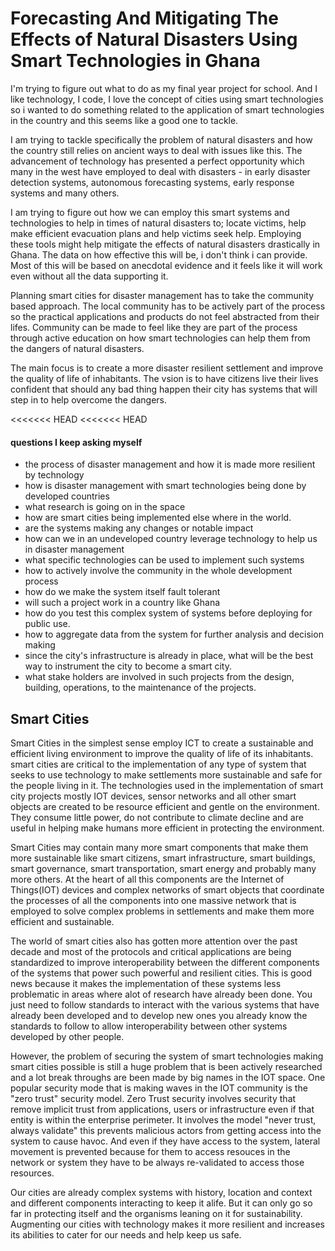 # Forecasting And Mitigating The Effects of Natural Disasters Using Smart Technologies in Ghana
I'm trying to figure out what to do as my final year project for school. And I like technology,
I code, I love the concept of cities using smart technologies so i wanted to do something related
to the application of smart technologies in the country and this seems like a good one to tackle.

I am trying to tackle specifically the problem of natural disasters and how the country still
relies on ancient ways to deal with issues like this. The advancement of technology has presented
a perfect opportunity which many in the west have employed to deal with disasters - in
early disaster detection systems, autonomous forecasting systems, early response systems and
many others.

I am trying to figure out how we can employ this smart systems and technologies to help in times
of natural disasters to; locate victims, help make efficient evacuation plans and help victims
seek help. Employing these tools might help mitigate the effects of natural disasters drastically
in Ghana. The data on how effective this will be, i don't think i can provide. Most of this will
be based on anecdotal evidence and it feels like it will work even without all the data supporting
it.

Planning smart cities for disaster management has to take the community based approach. The local community has
to be actively part of the process so the practical applications and products do not feel abstracted
from their lifes. Community can be made to feel like they are part of the process through active
education on how smart technologies can help them from the dangers of natural disasters.

The main focus is to create a more disaster resilient settlement and improve the quality of life
of inhabitants. The vsion is to have citizens live their lives confident that should any bad thing
happen their city has systems that will step in to help overcome the dangers.

<<<<<<< HEAD
<<<<<<< HEAD
#### questions I keep asking myself
- the process of disaster management and how it is made more resilient by technology
- how is disaster management with smart technologies being done by developed countries
- what research is going on in the space
- how are smart cities being implemented else where in the world.
- are the systems making any changes or notable impact
- how can we in an undeveloped country leverage technology to help us in disaster management
- what specific technologies can be used to implement such systems
- how to actively involve the community in the whole development process
- how do we make the system itself fault tolerant
- will such a project work in a country like Ghana
- how do you test this complex system of systems before deploying for public use.
- how to aggregate data from the system for further analysis and decision making
- since the city's infrastructure is already in place, what will be the best way to
  instrument the city to become a smart city.
- what stake holders are involved in such projects from the design, building, operations,
  to the maintenance of the projects.

## Smart Cities
Smart Cities in the simplest sense employ ICT to create a sustainable and efficient living environment
to improve the quality of life of its inhabitants.
smart cities are critical to the implementation of any type of system that seeks to use technology
to make settlements more sustainable and safe for the people living in it. The technologies used in
the implementation of smart city projects mostly IOT devices, sensor networks and all other smart
objects are created to be resource efficient and gentle on the environment. They consume little power,
do not contribute to climate decline and are useful in helping make humans more efficient in
protecting the environment.

Smart Cities may contain many more smart components that make them more sustainable like smart citizens,
smart infrastructure, smart buildings, smart governance, smart transportation, smart energy and probably
many more others. At the heart of all this components are the Internet of Things(IOT) devices and
complex networks of smart objects that coordinate the processes of all the components into one massive
network that is employed to solve complex problems in settlements and make them more efficient and
sustainable.

The world of smart cities also has gotten more attention over the past decade and most of the protocols
and critical applications are being standardized to improve interoperability between the different
components of the systems that power such powerful and resilient cities. This is good news because it
makes the implementation of these systems less problematic in areas where alot of research have already
been done. You just need to follow standards to interact with the various systems that have already
been developed and to develop new ones you already know the standards to follow to allow interoperability
between other systems developed by other people.

However, the problem of securing the system of smart technologies making smart cities possible is still
a huge problem that is been actively researched and a lot break throughs are been made by big names
in the IOT space. One popular security mode that is making waves in the IOT community is the 
"zero trust" security model. Zero Trust security involves security that remove implicit trust from
applications, users or infrastructure even if that entity is within the enterprise perimeter. It involves
the model "never trust, always validate" this prevents malicious actors from getting access into the
system to cause havoc. And even if they have access to the system, lateral movement is prevented
because for them to access resouces in the network or system they have to be always re-validated to
access those resources.

Our cities are already complex systems with history, location and context and different components
interacting to keep it alife. But it can only go so far in protecting itself and the organisms
leaning on it for sustainability. Augmenting our cities with technology makes it more resilient
and increases its abilities to cater for our needs and help keep us safe.
